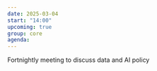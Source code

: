 ```yaml
---
date: 2025-03-04
start: "14:00"
upcoming: true
group: core
agenda: 
--- 
```

Fortnightly meeting to discuss data and AI policy